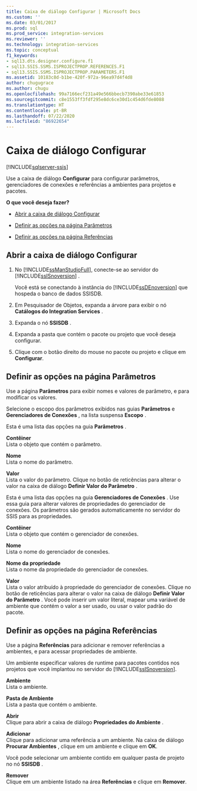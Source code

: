 ```yaml
---
title: Caixa de diálogo Configurar | Microsoft Docs
ms.custom: ''
ms.date: 03/01/2017
ms.prod: sql
ms.prod_service: integration-services
ms.reviewer: ''
ms.technology: integration-services
ms.topic: conceptual
f1_keywords:
- sql13.dts.designer.configure.f1
- sql13.SSIS.SSMS.ISPROJECTPROP.REFERENCES.F1
- sql13.SSIS.SSMS.ISPROJECTPROP.PARAMETERS.F1
ms.assetid: 10183c8d-b1be-420f-972a-96ea97d4f4d8
author: chugugrace
ms.author: chugu
ms.openlocfilehash: 99a7166ecf231a49e566bbecb7390abe33e61853
ms.sourcegitcommit: c8e1553ff3fdf295e8dc6ce30d1c454d6fde8088
ms.translationtype: HT
ms.contentlocale: pt-BR
ms.lasthandoff: 07/22/2020
ms.locfileid: "86922654"
---
```

# <a name="configure-dialog-box"></a>Caixa de diálogo Configurar

[!INCLUDE[sqlserver-ssis](../../includes/applies-to-version/sqlserver-ssis.md)]


  Use a caixa de diálogo **Configurar** para configurar parâmetros, gerenciadores de conexões e referências a ambientes para projetos e pacotes.  
  
 **O que você deseja fazer?**  
  
-   [Abrir a caixa de diálogo Configurar](#open_dialog)  
  
-   [Definir as opções na página Parâmetros](#parameter)  
  
-   [Definir as opções na página Referências](#references)  
  
##  <a name="open-the-configure-dialog-box"></a><a name="open_dialog"></a> Abrir a caixa de diálogo Configurar  
  
1.  No [!INCLUDE[ssManStudioFull](../../includes/ssmanstudiofull-md.md)], conecte-se ao servidor do [!INCLUDE[ssISnoversion](../../includes/ssisnoversion-md.md)] .  
  
     Você está se conectando à instância do [!INCLUDE[ssDEnoversion](../../includes/ssdenoversion-md.md)] que hospeda o banco de dados SSISDB.  
  
2.  Em Pesquisador de Objetos, expanda a árvore para exibir o nó **Catálogos do Integration Services** .  
  
3.  Expanda o nó **SSISDB** .  
  
4.  Expanda a pasta que contém o pacote ou projeto que você deseja configurar.  
  
5.  Clique com o botão direito do mouse no pacote ou projeto e clique em **Configurar**.  
  
##  <a name="set-the-options-on-the-parameters-page"></a><a name="parameter"></a> Definir as opções na página Parâmetros  
 Use a página **Parâmetros** para exibir nomes e valores de parâmetro, e para modificar os valores.  
  
 Selecione o escopo dos parâmetros exibidos nas guias **Parâmetros** e **Gerenciadores de Conexões** , na lista suspensa **Escopo** .  
  
 Esta é uma lista das opções na guia **Parâmetros** .  
  
 **Contêiner**  
 Lista o objeto que contém o parâmetro.  
  
 **Nome**  
 Lista o nome do parâmetro.  
  
 **Valor**  
 Lista o valor do parâmetro. Clique no botão de reticências para alterar o valor na caixa de diálogo **Definir Valor do Parâmetro** .  
  
 Esta é uma lista das opções na guia **Gerenciadores de Conexões** . Use essa guia para alterar valores de propriedades do gerenciador de conexões. Os parâmetros são gerados automaticamente no servidor do SSIS para as propriedades.  
  
 **Contêiner**  
 Lista o objeto que contém o gerenciador de conexões.  
  
 **Nome**  
 Lista o nome do gerenciador de conexões.  
  
 **Nome da propriedade**  
 Lista o nome da propriedade do gerenciador de conexões.  
  
 **Valor**  
 Lista o valor atribuído à propriedade do gerenciador de conexões. Clique no botão de reticências para alterar o valor na caixa de diálogo **Definir Valor do Parâmetro** . Você pode inserir um valor literal, mapear uma variável de ambiente que contém o valor a ser usado, ou usar o valor padrão do pacote.  
  
##  <a name="set-the-options-on-the-references-page"></a><a name="references"></a> Definir as opções na página Referências  
 Use a página **Referências** para adicionar e remover referências a ambientes, e para acessar propriedades de ambiente.  
  
 Um ambiente especificar valores de runtime para pacotes contidos nos projetos que você implantou no servidor do [!INCLUDE[ssISnoversion](../../includes/ssisnoversion-md.md)].  
  
 **Ambiente**  
 Lista o ambiente.  
  
 **Pasta de Ambiente**  
 Lista a pasta que contém o ambiente.  
  
 **Abrir**  
 Clique para abrir a caixa de diálogo **Propriedades do Ambiente** .  
  
 **Adicionar**  
 Clique para adicionar uma referência a um ambiente. Na caixa de diálogo **Procurar Ambientes** , clique em um ambiente e clique em **OK**.  
  
 Você pode selecionar um ambiente contido em qualquer pasta de projeto no nó **SSISDB** .  
  
 **Remover**  
 Clique em um ambiente listado na área **Referências** e clique em **Remover**.  
  
  
